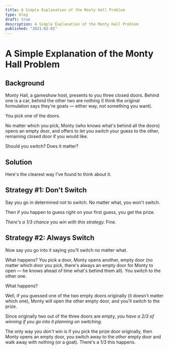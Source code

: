 ```yaml
---
title: A Simple Explanation of the Monty Hall Problem
type: blog
draft: true
description: A Simple Explanation of the Monty Hall Problem
published: "2021-02-01"
---
```


# A Simple Explanation of the Monty Hall Problem
## Background
Monty Hall, a gameshow host, presents to you three closed doors. Behind one is
a car, behind the other two are nothing (I think the original formulation says
they're goats — either way, not something you want).

You pick one of the doors.

No matter which you pick, Monty (who knows what's behind all the doors) opens
an empty door, and offers to let you *switch* your guess to the other,
remaining closed door if you would like.

Should you switch? Does it matter?

## Solution
Here's the clearest way I've found to think about it.

## Strategy #1: Don't Switch
Say you go in determined not to switch. No matter what, you won't switch.

Then if you happen to guess right on your first guess, you get the prize.

*There's a 1/3 chance you win with this strategy.* Fine.

## Strategy #2: Always Switch
Now say you go into it saying you'll switch no matter what.

What happens? You pick a door, Monty opens another, empty door (no matter
which door you pick, there's always an empty door for Monty to open — he knows
ahead of time what's behind them all). You switch to the other one.

What happens?

Well, if you guessed one of the two empty doors originally (it doesn't matter
which one), Monty will open the other empty door, and you'll switch to the
prize.

Since originally two out of the three doors are empty, *you have a 2/3 of
winning if you go into it planning on switching.*

The only way you *don't* win is if you pick the prize door originally, then
Monty opens an empty door, you switch away to the *other* empty door and walk
away with nothing (or a goat).  There's a 1/3 this happens.
